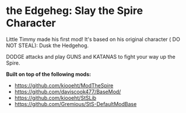 #  the Edgeheg: Slay the Spire Character 
Little Timmy made his first mod! It's based on his original character ( DO NOT STEAL): Dusk the Hedgehog. 

DODGE attacks and play GUNS and KATANAS to fight your way up the Spire.  

**Built on top of the following mods:**
*  https://github.com/kiooeht/ModTheSpire
*  https://github.com/daviscook477/BaseMod/
*  https://github.com/kiooeht/StSLib
*  https://github.com/Gremious/StS-DefaultModBase